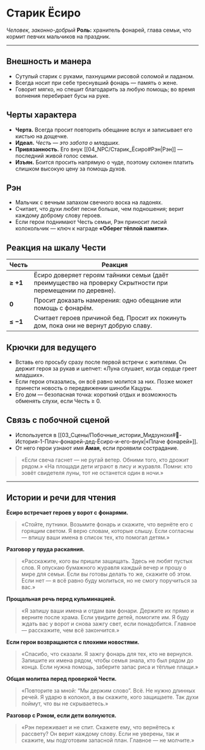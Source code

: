 # Старик Ёсиро

_Человек, законно-добрый_
**Роль:** хранитель фонарей, глава семьи, что кормит певчих мальчиков на праздник.

---

## Внешность и манера

- Сутулый старик с руками, пахнущими рисовой соломой и ладаном.
- Всегда носит при себе треснувший фонарь — память о жене.
- Говорит мягко, но спешит благодарить за любую помощь; во время волнения перебирает бусы на руке.

## Черты характера

- **Черта.** Всегда просит повторить обещание вслух и записывает его кистью на дощечке.
- **Идеал.** _Честь — это забота о младших._
- **Привязанность.** Его внук [[04_NPC/Старик_Ёсиро#Рэн|Рэн]] — последний живой голос семьи.
- **Изъян.** Боится просить напрямую о чуде, поэтому склонен платить слишком высокую цену за помощь духов.

## Рэн

- Мальчик с вечным запахом свечного воска на ладонях.
- Считает, что духи любят песни больше, чем подношения; верит каждому доброму слову героев.
- Если герои поднимают Честь семьи, Рэн приносит лисий колокольчик — ключ к награде **«Оберег тёплой памяти»**.

## Реакция на шкалу Чести

| Честь | Реакция |
| --- | --- |
| **≥ +1** | Ёсиро доверяет героям тайники семьи (даёт преимущество на проверку Скрытности при перемещении по деревне). |
| **0** | Просит доказать намерения: одно обещание или помощь с фонарём. |
| **≤ −1** | Считает героев причиной бед. Просит их покинуть дом, пока они не вернут добрую славу. |

## Крючки для ведущего

- Вставь его просьбу сразу после первой встречи с жителями. Он держит героя за рукав и шепчет: «Луна слушает, когда сердце греет младших».
- Если герои отказались, он всё равно молится за них. Позже может принести новость о передвижении шиноби Кацуры.
- Его дом — безопасная точка: короткий отдых и возможность обменять слухи, если Честь ≥ 0.

## Связь с побочной сценой

- Используется в [[03_Сцены/Побочные_истории_Мидзунохи#🌾-История-1-Плач-фонарей-дед-Ёсиро-и-его-внук|«Плаче фонарей»]].
- От него герои узнают имя **Амая**, если проявили сострадание.

> «Если свеча гаснет — не ругай ветер. Обними того, кто дрожит рядом.»
> «На площади дети играют в лису и журавля. Помни: кто зовёт свидетеля луны, тот не останется один в ночи.»

---

## Истории и речи для чтения

**Ёсиро встречает героев у ворот с фонарями.**

> «Стойте, путники. Возьмите фонарь и скажите, что вернёте его с горящим светом. Я верю словам, которые слышу. Если согласны — впишу ваши имена в список тех, кто помогал детям.»

**Разговор у пруда раскаяния.**

> «Расскажите, кого вы пришли защищать. Здесь не любят пустых слов. Я опускаю бумажного журавля каждый вечер и прошу о мире для семьи. Если вы готовы делать то же, скажите об этом. Если нет — я всё равно буду молиться, но не смогу поручиться за вас.»

**Прощальная речь перед кульминацией.**

> «Я запишу ваши имена и отдам вам фонари. Держите их прямо и верните после храма. Если увидите детей, помогите им. Я буду ждать вас у ворот и снова зажгу свет, если понадобится. Главное — расскажите, чем всё закончится.»

**Если герои возвращаются с плохими новостями.**

> «Спасибо, что сказали. Я зажгу фонарь для тех, кто не вернулся. Запишите их имена рядом, чтобы семья знала, кто был рядом до конца. Если нужна помощь, заберите запас риса и тёплые плащи.»

**Общая молитва перед проверкой Чести.**

> «Повторите за мной: “Мы держим слово”. Всё. Не нужно длинных речей. Я ударю в колокол, а вы скажите, кого защищаете. Так духи поймут, что вы не скрываетесь.»

**Разговор с Рэном, если дети волнуются.**

> «Рэн переживает и не спит. Скажете ему, что вернётесь к рассвету? Он верит каждому слову. Если не уверены, так и скажите, мы подготовим запасной план. Главное — не молчите.»
